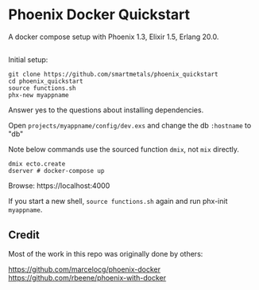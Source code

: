 # Phoenix Docker Quickstart

A docker compose setup with Phoenix 1.3, Elixir 1.5, Erlang 20.0.

##
Initial setup:

```shell
git clone https://github.com/smartmetals/phoenix_quickstart
cd phoenix_quickstart
source functions.sh
phx-new myappname
```

Answer yes to the questions about installing dependencies.

Open `projects/myappname/config/dev.exs` and change the db `:hostname` to "db"

Note below commands use the sourced function `dmix`, not `mix` directly.

```
dmix ecto.create
dserver # docker-compose up
```

Browse: https://localhost:4000


If you start a new shell, `source functions.sh` again and run phx-init `myappname`.

## Credit
Most of the work in this repo was originally done by others:

https://github.com/marcelocg/phoenix-docker
https://github.com/rbeene/phoenix-with-docker


